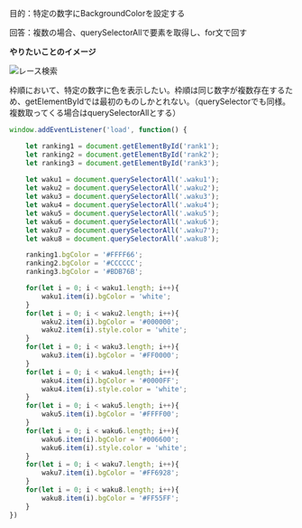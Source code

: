 目的：特定の数字にBackgroundColorを設定する

回答：複数の場合、querySelectorAllで要素を取得し、for文で回す

**やりたいことのイメージ**

![レース検索](https://user-images.githubusercontent.com/105257856/185064786-eb3761d7-f2a5-427c-8d83-cb09ebd45bf9.png)

枠順において、特定の数字に色を表示したい。枠順は同じ数字が複数存在するため、getElementByIdでは最初のものしかとれない。（querySelectorでも同様。複数取ってくる場合はquerySelectorAllとする）


```JavaScript
window.addEventListener('load', function() {

	let ranking1 = document.getElementById('rank1');
	let ranking2 = document.getElementById('rank2');
	let ranking3 = document.getElementById('rank3');
	
	let waku1 = document.querySelectorAll('.waku1');
	let waku2 = document.querySelectorAll('.waku2');
	let waku3 = document.querySelectorAll('.waku3');
	let waku4 = document.querySelectorAll('.waku4');
	let waku5 = document.querySelectorAll('.waku5');
	let waku6 = document.querySelectorAll('.waku6');
	let waku7 = document.querySelectorAll('.waku7');
	let waku8 = document.querySelectorAll('.waku8');

	ranking1.bgColor = '#FFFF66';
	ranking2.bgColor = '#CCCCCC';
	ranking3.bgColor = '#BDB76B';

	for(let i = 0; i < waku1.length; i++){
		waku1.item(i).bgColor = 'white';
	}
	for(let i = 0; i < waku2.length; i++){
		waku2.item(i).bgColor = '#000000';
		waku2.item(i).style.color = 'white';
	}
	for(let i = 0; i < waku3.length; i++){
		waku3.item(i).bgColor = '#FF0000';
	}
	for(let i = 0; i < waku4.length; i++){
		waku4.item(i).bgColor = '#0000FF';
		waku4.item(i).style.color = 'white';
	}
	for(let i = 0; i < waku5.length; i++){
		waku5.item(i).bgColor = '#FFFF00';
	}
	for(let i = 0; i < waku6.length; i++){
		waku6.item(i).bgColor = '#006600';
		waku6.item(i).style.color = 'white';
	}
	for(let i = 0; i < waku7.length; i++){
		waku7.item(i).bgColor = '#FF6928';
	}
	for(let i = 0; i < waku8.length; i++){
		waku8.item(i).bgColor = '#FF55FF';
	}	
})
```

